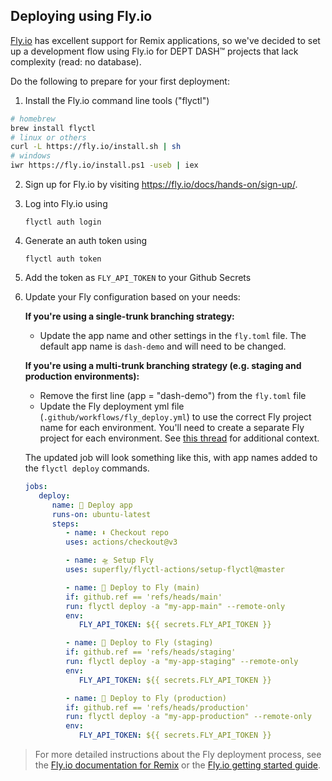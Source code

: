## Deploying using Fly.io

[Fly.io](https://fly.io/) has excellent support for Remix applications, so we've decided to set up a development flow using Fly.io for DEPT DASH™ projects that lack complexity (read: no database).

Do the following to prepare for your first deployment:

1. Install the Fly.io command line tools ("flyctl")

```bash
# homebrew
brew install flyctl
# linux or others
curl -L https://fly.io/install.sh | sh
# windows
iwr https://fly.io/install.ps1 -useb | iex
```

2. Sign up for Fly.io by visiting https://fly.io/docs/hands-on/sign-up/.
3. Log into Fly.io using
   ```
   flyctl auth login
   ```
4. Generate an auth token using
   ```
   flyctl auth token
   ```
5. Add the token as `FLY_API_TOKEN` to your Github Secrets
6. Update your Fly configuration based on your needs:

   **If you're using a single-trunk branching strategy:**

   - Update the app name and other settings in the `fly.toml` file. The default app name is `dash-demo` and will need to be changed.

   **If you're using a multi-trunk branching strategy (e.g. staging and production environments):**

   - Remove the first line (app = "dash-demo") from the `fly.toml` file
   - Update the Fly deployment yml file (`.github/workflows/fly_deploy.yml`) to use the correct Fly project name for each environment. You'll need to create a separate Fly project for each environment. See [this thread](https://community.fly.io/t/managing-multiple-environments/107/20) for additional context.

   The updated job will look something like this, with app names added to the `flyctl deploy` commands.

   ```yml
   jobs:
      deploy:
         name: 🎈 Deploy app
         runs-on: ubuntu-latest
         steps:
            - name: ⬇️ Checkout repo
            uses: actions/checkout@v3

            - name: 🛸 Setup Fly
            uses: superfly/flyctl-actions/setup-flyctl@master

            - name: 🎈 Deploy to Fly (main)
            if: github.ref == 'refs/heads/main'
            run: flyctl deploy -a "my-app-main" --remote-only
            env:
               FLY_API_TOKEN: ${{ secrets.FLY_API_TOKEN }}

            - name: 🎈 Deploy to Fly (staging)
            if: github.ref == 'refs/heads/staging'
            run: flyctl deploy -a "my-app-staging" --remote-only
            env:
               FLY_API_TOKEN: ${{ secrets.FLY_API_TOKEN }}

            - name: 🎈 Deploy to Fly (production)
            if: github.ref == 'refs/heads/production'
            run: flyctl deploy -a "my-app-production" --remote-only
            env:
               FLY_API_TOKEN: ${{ secrets.FLY_API_TOKEN }}

   ```

> For more detailed instructions about the Fly deployment process, see the [Fly.io documentation for Remix](https://fly.io/docs/getting-started/remix/) or the [Fly.io getting started guide](https://fly.io/docs/hands-on/).
